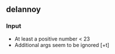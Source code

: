 ## delannoy

### Input

- At least a positive number \< 23
- Additional args seem to be ignored \[+t\]